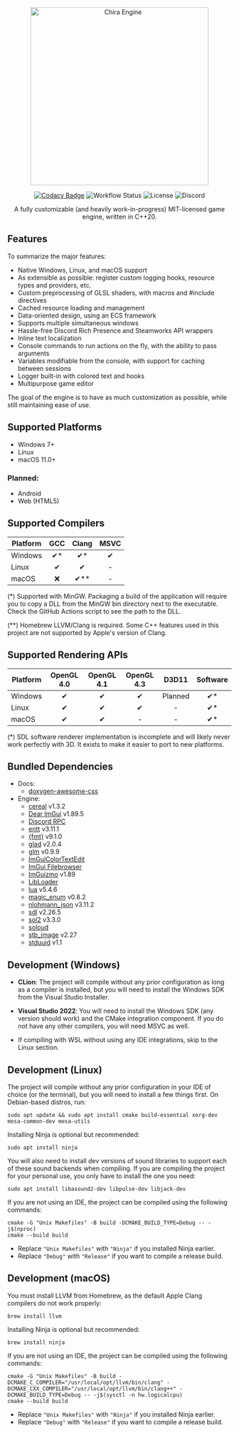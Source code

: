 <div align="center">
  <img width="400px" src="https://github.com/craftablescience/ChiraEngine/blob/main/branding/github/readme_banner.png?raw=true" alt="Chira Engine"/>

  [![Codacy Badge](https://api.codacy.com/project/badge/Grade/5c8b0a7eba614cc8bc44d7d54789cf51)](https://app.codacy.com/gh/craftablescience/ChiraEngine?utm_source=github.com&utm_medium=referral&utm_content=craftablescience/ChiraEngine&utm_campaign=Badge_Grade_Settings)
  ![Workflow Status](https://img.shields.io/github/actions/workflow/status/craftablescience/ChiraEngine/build_engine.yml?branch=main&label=builds%20and%20tests)
  ![License](https://img.shields.io/github/license/craftablescience/ChiraEngine?label=license)
  ![Discord](https://img.shields.io/discord/678074864346857482?label=discord&logo=Discord&logoColor=%23FFFFFF)

  A fully customizable (and heavily work-in-progress) MIT-licensed game engine, written in C++20.
</div>

## Features

To summarize the major features:
- Native Windows, Linux, and macOS support
- As extensible as possible: register custom logging hooks, resource types and providers, etc.
- Custom preprocessing of GLSL shaders, with macros and #include directives
- Cached resource loading and management
- Data-oriented design, using an ECS framework
- Supports multiple simultaneous windows
- Hassle-free Discord Rich Presence and Steamworks API wrappers
- Inline text localization
- Console commands to run actions on the fly, with the ability to pass arguments
- Variables modifiable from the console, with support for caching between sessions
- Logger built-in with colored text and hooks
- Multipurpose game editor

The goal of the engine is to have as much customization as possible, while still maintaining ease of use.

## Supported Platforms

- Windows 7+
- Linux
- macOS 11.0+

### Planned:

- Android
- Web (HTML5)

## Supported Compilers

| Platform | GCC | Clang | MSVC |
|----------|:---:|:-----:|:----:|
| Windows  | ✔\* |  ✔\*  |  ✔   |
| Linux    |  ✔  |   ✔   |  -   |
| macOS    |  ❌  | ✔\*\* |  -   |

(\*) Supported with MinGW. Packaging a build of the application will require you to copy a DLL
from the MinGW bin directory next to the executable. Check the GitHub Actions script to see the path to the DLL.

(\*\*) Homebrew LLVM/Clang is required. Some C++ features used in this project are not supported
by Apple's version of Clang.

## Supported Rendering APIs

| Platform          | OpenGL 4.0 | OpenGL 4.1 | OpenGL 4.3 |  D3D11  | Software |
|-------------------|:----------:|:----------:|:----------:|:-------:|:--------:|
| Windows           |     ✔      |     ✔      |     ✔      | Planned |   ✔\*    |
| Linux             |     ✔      |     ✔      |     ✔      |    -    |   ✔\*    |
| macOS             |     ✔      |     ✔      |     -      |    -    |   ✔\*    |

(\*) SDL software renderer implementation is incomplete and will likely never work perfectly with 3D.
It exists to make it easier to port to new platforms.

## Bundled Dependencies

- Docs:
  - [doxygen-awesome-css](https://github.com/jothepro/doxygen-awesome-css)
- Engine:
  - [cereal](https://github.com/craftablescience/cereal) v1.3.2
  - [Dear ImGui](https://github.com/ocornut/imgui) v1.89.5
  - [Discord RPC](https://github.com/craftablescience/discord-rpc-clean)
  - [entt](https://github.com/skypjack/entt) v3.11.1
  - [{fmt}](https://github.com/fmtlib/fmt) v9.1.0
  - [glad](https://gen.glad.sh/) v2.0.4
  - [glm](https://github.com/g-truc/glm) v0.9.9
  - [ImGuiColorTextEdit](https://github.com/BalazsJako/ImGuiColorTextEdit)
  - [ImGui Filebrowser](https://github.com/AirGuanZ/imgui-filebrowser)
  - [ImGuizmo](https://github.com/CedricGuillemet/ImGuizmo) v1.89
  - [LibLoader](https://github.com/craftablescience/LibLoader)
  - [lua](https://github.com/craftablescience/lua) v5.4.6
  - [magic_enum](https://github.com/Neargye/magic_enum) v0.8.2
  - [nlohmann_json](https://github.com/nlohmann/json) v3.11.2
  - [sdl](https://github.com/libsdl-org/SDL) v2.26.5
  - [sol2](https://github.com/ThePhD/sol2) v3.3.0
  - [soloud](https://github.com/craftablescience/soloud)
  - [stb_image](https://github.com/nothings/stb) v2.27
  - [stduuid](https://github.com/mariusbancila/stduuid) v1.1

## Development (Windows)

- **CLion**: The project will compile without any prior configuration as long as a compiler is installed,
  but you will need to install the Windows SDK from the Visual Studio Installer.

- **Visual Studio 2022**: You will need to install the Windows SDK (any version should work) and the CMake
  integration component. If you do not have any other compilers, you will need MSVC as well.

- If compiling with WSL without using any IDE integrations, skip to the Linux section.

## Development (Linux)

The project will compile without any prior configuration in your IDE of choice (or the terminal),
but you will need to install a few things first. On Debian-based distros, run:

```shell
sudo apt update && sudo apt install cmake build-essential xorg-dev mesa-common-dev mesa-utils
```

Installing Ninja is optional but recommended:

```shell
sudo apt install ninja
```

You will also need to install dev versions of sound libraries to support each of these sound backends when compiling.
If you are compiling the project for your personal use, you only have to install the one you need:

```shell
sudo apt install libasound2-dev libpulse-dev libjack-dev
```

If you are not using an IDE, the project can be compiled using the following commands:

```shell
cmake -G "Unix Makefiles" -B build -DCMAKE_BUILD_TYPE=Debug -- -j$(nproc)
cmake --build build
```

- Replace `"Unix Makefiles"` with `"Ninja"` if you installed Ninja earlier.
- Replace `"Debug"` with `"Release"` if you want to compile a release build.

## Development (macOS)

You must install LLVM from Homebrew, as the default Apple Clang compilers do not work properly:

```shell
brew install llvm
```

Installing Ninja is optional but recommended:

```shell
brew install ninja
```

If you are not using an IDE, the project can be compiled using the following commands:

```shell
cmake -G "Unix Makefiles" -B build -DCMAKE_C_COMPILER="/usr/local/opt/llvm/bin/clang" -DCMAKE_CXX_COMPILER="/usr/local/opt/llvm/bin/clang++" -DCMAKE_BUILD_TYPE=Debug -- -j$(sysctl -n hw.logicalcpu)
cmake --build build
```

- Replace `"Unix Makefiles"` with `"Ninja"` if you installed Ninja earlier.
- Replace `"Debug"` with `"Release"` if you want to compile a release build.
